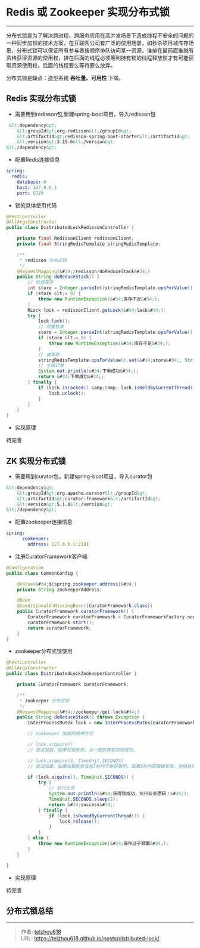 # Redis 或 Zookeeper 实现分布式锁

---
分布式锁是为了解决跨进程、跨服务应用在高并发场景下造成线程不安全的问题的一种同步加锁的技术方案，在互联网公司有广泛的使用场景，如秒杀项目减库存场景，分布式锁可以保证所有参与者按顺序排队访问某一资源，谁排在最前面谁就有资格获得资源的使用权，排在后面的线程必须等到持有锁的线程释放锁才有可能获取资源使用权，后面的线程要么等待要么放弃。

分布式锁是缺点：造型系统 **吞吐量、可用性** 下降。


## Redis 实现分布式锁

- 需要用到redisson包,新建spring-boot项目，导入redisson包
```xml
 &lt;dependency&gt;
    &lt;groupId&gt;org.redisson&lt;/groupId&gt;
    &lt;artifactId&gt;redisson-spring-boot-starter&lt;/artifactId&gt;
    &lt;version&gt;3.15.6&lt;/version&gt;
&lt;/dependency&gt;
```

- 配置Redis连接信息
```yaml
spring:
  redis:
    database: 0
    host: 127.0.0.1
    port: 6379
```

- 锁的具体使用代码
```java
@RestController
@AllArgsConstructor
public class DistributedLockRedissonController {

    private final RedissonClient redissonClient;
    private final StringRedisTemplate stringRedisTemplate;

    /**
     * redisson 分布式锁
     */
    @RequestMapping(&#34;/redisson/doReduceStack&#34;)
    public String doReduceStack() {
        // 检查库存
        int store = Integer.parseInt(stringRedisTemplate.opsForValue().get(&#34;store&#34;));
        if (store &lt;= 0) {
            throw new RuntimeException(&#34;库存不足&#34;);
        }
        RLock lock = redissonClient.getLock(&#34;lock&#34;);
        try {
            lock.lock();
            // 双重检查
            store = Integer.parseInt(stringRedisTemplate.opsForValue().get(&#34;store&#34;));
            if (store &lt;= 0) {
                throw new RuntimeException(&#34;库存不足&#34;);
            }
            // 减库存
            stringRedisTemplate.opsForValue().set(&#34;store&#34;, String.valueOf(store - 1));
            // 生成订单
            System.out.println(&#34;下单成功&#34;);
            return &#34;下单成功&#34;;
        } finally {
            if (lock.isLocked() &amp;&amp; lock.isHeldByCurrentThread()) {
                lock.unlock();
            }
        }
    }
}
```
- 实现原理

待完善


## ZK 实现分布式锁

- 需要用到curator包，新建spring-boot项目，导入curator包
```xml
&lt;dependency&gt;
    &lt;groupId&gt;org.apache.curator&lt;/groupId&gt;
    &lt;artifactId&gt;curator-framework&lt;/artifactId&gt;
    &lt;version&gt;5.1.0&lt;/version&gt;
&lt;/dependency&gt;
```


- 配置zookeeper连接信息
```yaml
spring:
      zookeeper:
        address: 127.0.0.1:2181
```

- 注册CuratorFramework客户端
```java
@Configuration
public class CommonConfig {

    @Value(&#34;${spring.zookeeper.address}&#34;)
    private String zookeeperAddress;

    @Bean
    @ConditionalOnMissingBean({CuratorFramework.class})
    public CuratorFramework curatorFramework() {
        CuratorFramework curatorFramework = CuratorFrameworkFactory.newClient(zookeeperAddress, new RetryNTimes(5, 1000));
        curatorFramework.start();
        return curatorFramework;
    }
}
```


- zookeeper分布式锁使用
```java
@RestController
@AllArgsConstructor
public class DistributedLockZookeeperController {

    private CuratorFramework curatorFramework;

    /**
     * zookeeper 分布式锁
     */
    @RequestMapping(&#34;/zookeeper/get-lock&#34;)
    public String doReduceStack() throws Exception {
        InterProcessMutex lock = new InterProcessMutex(curatorFramework, &#34;/zookeeper/lockId&#34;);

        // zookeeper 加锁的两种方式

        // lock.acquire()
        // 尝试加锁，如果加锁失败，会一致的等到加锁成功。

        // lock.acquire(3, TimeUnit.SECONDS)
        // 尝试加锁，如果加锁失败会在3秒内不断获取所，如果3秒内获取锁失败，则抛异常

        if (lock.acquire(3, TimeUnit.SECONDS)) {
            try {
                // 执行业务
                System.out.println(&#34;获得锁成功，执行业务逻辑！&#34;);
                TimeUnit.SECONDS.sleep(2);
                return &#34;success&#34;;
            } finally {
                if (lock.isOwnedByCurrentThread()) {
                    lock.release();
                }
            }
        } else {
            throw new RuntimeException(&#34;操作过于频繁&#34;);
        }
    }

}
```
- 实现原理

待完善

## 分布式锁总结


---

> 作者: [telzhou618](https://github.com/telzhou618)  
> URL: https://telzhou618.github.io/posts/distributed-lock/  

